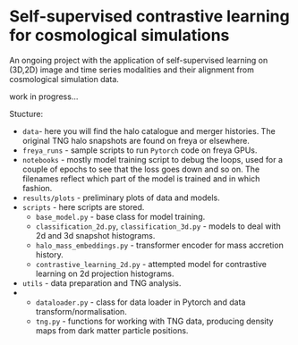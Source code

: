 # Self-supervised contrastive learning for cosmological simulations

An ongoing project with the application of self-supervised learning on (3D,2D) image and time series modalities and their alignment from cosmological simulation data.

work in progress...


Stucture:

- `data`- here you will find the halo catalogue and merger histories. The original TNG halo snapshots are found on freya or elsewhere.
- `freya_runs` - sample scripts to run `Pytorch` code on freya GPUs.
- `notebooks` - mostly model training script to debug the loops, used for a couple of epochs to see that the loss goes down and so on. The filenames reflect which part of the model is trained and in which fashion.
- `results/plots` - preliminary plots of data and models.
- `scripts` - here scripts are stored.
  - `base_model.py` - base class for model training.
  - `classification_2d.py`, `classification_3d.py` - models to deal with 2d and 3d snapshot histograms.
  - `halo_mass_embeddings.py` - transformer encoder for mass accretion history.
  - `contrastive_learning_2d.py` - attempted model for contrastive learning on 2d projection histograms.
- `utils` - data preparation and TNG analysis.
- - `dataloader.py` - class for data loader in Pytorch and data transform/normalisation.
  - `tng.py` - functions for working with TNG data, producing density maps from dark matter particle positions.
